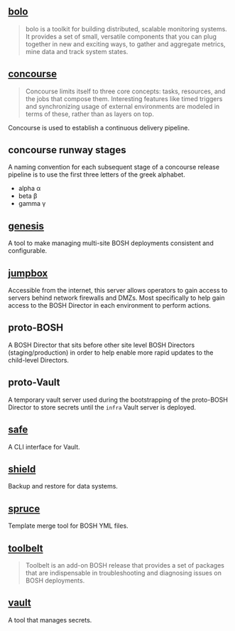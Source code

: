 ## [bolo](http://bolo.niftylogic.com/)

> bolo is a toolkit for building distributed, scalable monitoring systems. It provides a set of small, versatile components that you can plug together in new and exciting ways, to gather and aggregate metrics, mine data and track system states.

## [concourse](http://concourse.ci/)

> Concourse limits itself to three core concepts: tasks, resources, and the jobs that compose them. Interesting features like timed triggers and synchronizing usage of external environments are modeled in terms of these, rather than as layers on top.

Concourse is used to establish a continuous delivery pipeline.

## concourse runway stages

A naming convention for each subsequent stage of a concourse release pipeline is to use the first three letters of the greek alphabet.

  * alpha α
  * beta β
  * gamma γ

## [genesis](https://github.com/starkandwayne/genesis)

A tool to make managing multi-site BOSH deployments consistent and configurable.

## [jumpbox](https://github.com/starkandwayne/jumpbox)

Accessible from the internet, this server allows operators to gain access to servers behind network firewalls and DMZs.  Most specifically to help gain access to the BOSH Director in each environment to perform actions.

## proto-BOSH

A BOSH Director that sits before other site level BOSH Directors (staging/production) in order to help enable more rapid updates to the child-level Directors.

## proto-Vault

A temporary vault server used during the bootstrapping of the proto-BOSH Director to store secrets until the `infra` Vault server is deployed.

## [safe](https://github.com/starkandwayne/safe)

A CLI interface for Vault.

## [shield](https://github.com/starkandwayne/shield)

Backup and restore for data systems.

## [spruce](https://github.com/geofffranks/spruce)

Template merge tool for BOSH YML files.

## [toolbelt](https://github.com/cloudfoundry-community/toolbelt-boshrelease)

> Toolbelt is an add-on BOSH release that provides a set of packages that are indispensable in troubleshooting and diagnosing issues on BOSH deployments.

## [vault](https://www.vaultproject.io/)

A tool that manages secrets.
